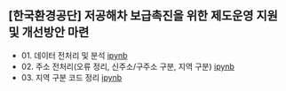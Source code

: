 ## [한국환경공단] 저공해차 보급촉진을 위한 제도운영 지원 및 개선방안 마련
- 01\. 데이터 전처리 및 분석 [ipynb](https://github.com/kbjung/wabotech/blob/main/low_gas_vehicle/analysis.ipynb)
- 02\. 주소 전처리(오류 정리, 신주소/구주소 구분, 지역 구분) [ipynb](https://github.com/kbjung/wabotech/blob/main/low_gas_vehicle/address.ipynb)
- 03\. 지역 구분 코드 정리 [ipynb](https://github.com/kbjung/wabotech/blob/main/low_gas_vehicle/address_code.ipynb)
